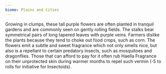 ```yaml
---
biome: Plains and Cities
---
```

Growing in clumps, these tall purple flowers are often planted in tranquil gardens and are commonly seen on gently rolling fields. The stalks bear symmetrical pairs of long tapered leaves with purple veins. Farmers dislike the plants because they tend to choke out food crops, such as corn. The flowers emit a subtle and sweet fragrance which not only smells nice, but also is a repellant to certain predatory insects, such as mosquitoes and dragonflies. Those that can afford to pay for it often rub Haella Fragrance on their unprotected skin during warmer months to repel such vermin (-5 to rolls for initiative for Insectoids). 

